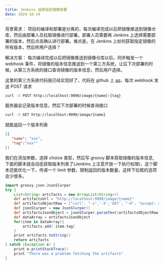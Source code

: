 ```yaml
---
title: Jenkins 选择指定镜像部署
date: 2024-10-24
---
```


背景需求： 项目的编译和部署是分离的，每次编译完成以后把镜像推送到镜像仓库，然后由部署人员拉取镜像进行部署。部署人员需要再 Jenkins 上选择需要部署的版本，然后点击确认进行部署。难点是，在 Jenkins 上如何获取指定镜像的所有版本，然后样用户选择？


解决方案： 每次编译完成以后把镜像推送到镜像仓库以后，同步触发一个 webhook 事件，将镜像的版本信息推送到一个第三方系统，让后下次部署的时候，从第三方系统的接口查询镜像的版本信息，然后用户选择。

这里的第三方系统代码我已经实现好了，代码在 github 上 [aq](https://github.com/hellojukay/aq)，每次 webhook 发送 POST 请求
```bash
curl -X POST http://localhost:9090/image/{name}:{tag}
```
服务器会记录版本信息，然后下次部署的时候查询接口
```bash
curl -X GET http://localhost:9090/image/{name}
```
 就能返回一个版本列表
 ```json
 [{
    "name": "xxx",
    "tag":"xxx""
 }]
```
我们在添加参数，选择 choice 类型，然后写 groovy 脚本获取镜像的版本信息, 下面的脚本就会动态获取版本列表了(Jenkins 上注意开放一下执行权限)，这个脚本还能优化一下，传递一个 limit 参数，限制返回的版本数量，这样下拉框的选项会少很多。
```groovy
import groovy.json.JsonSlurper
try {
    List<String> artifacts = new ArrayList<String>()
    def artifactsUrl = "http://localhost:9999/image/{name}"
    def artifactsObjectRaw = ["curl", "-s",'-X','GET', "-H", "accept: application/json", "-k", "--url", "${artifactsUrl}"].execute().text
    def jsonSlurper = new JsonSlurper()
    def artifactsJsonObject = jsonSlurper.parseText(artifactsObjectRaw)
    def dataArray = artifactsJsonObject
    for(item in dataArray){
        artifacts.add( item.tag)
    }
    print artifacts.toString()
    return artifacts
} catch (Exception e) {
    print e.printStackTrace()
    print "There was a problem fetching the artifacts"
}
```